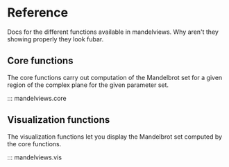 # Reference
Docs for the different functions available in mandelviews. Why aren't they showing properly they look fubar. 

## Core functions
The core functions carry out computation of the Mandelbrot set for a given region of the complex plane for the given parameter set.    

::: mandelviews.core

## Visualization functions
The visualization functions let you display the Mandelbrot set computed by the core functions.    

::: mandelviews.vis

